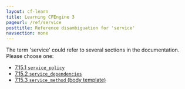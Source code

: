 ```yaml
---
layout: cf-learn
title: Learning CFEngine 3
pageurl: /ref/service
posttitle: Reference disambiguation for 'service'
navsection: none
---
```


The term 'service' could refer to several sections in the documentation. Please choose one:

- [7.15.1 <code>service_policy</code>](https://cfengine.com/manuals/cf3-Reference#service_policy-in-services)
- [7.15.2 <code>service_dependencies</code>](https://cfengine.com/manuals/cf3-Reference#service_dependencies-in-services)
- [7.15.3 <code>service_method</code> (body template)](https://cfengine.com/manuals/cf3-Reference#service_method-in-services)

